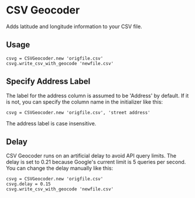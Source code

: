 CSV Geocoder
============

Adds latitude and longitude information to your CSV file.

Usage
-----

    csvg = CSVGeocoder.new 'origfile.csv'
    csvg.write_csv_with_geocode 'newfile.csv'

Specify Address Label
---------------------

The label for the address column is assumed to be 'Address' by default. If it is not, you can specify the column name in the initializer like this:

    csvg = CSVGeocoder.new 'origfile.csv', 'street address'

The address label is case insensitive.

Delay
-----

CSV Geocoder runs on an artificial delay to avoid API query limits. The delay is set to 0.21 because Google's current limit is 5 queries per second. You can change the delay manually like this:

    csvg = CSVGeocoder.new 'origfile.csv'
    csvg.delay = 0.15
    csvg.write_csv_with_geocode 'newfile.csv'